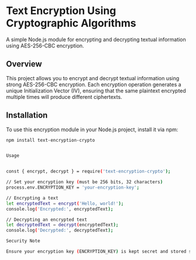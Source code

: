 # Text Encryption Using Cryptographic Algorithms

A simple Node.js module for encrypting and decrypting textual information using AES-256-CBC encryption.

## Overview

This project allows you to encrypt and decrypt textual information using strong AES-256-CBC encryption. Each encryption operation generates a unique Initialization Vector (IV), ensuring that the same plaintext encrypted multiple times will produce different ciphertexts.

## Installation

To use this encryption module in your Node.js project, install it via npm:

```sh
npm install text-encryption-crypto


Usage


const { encrypt, decrypt } = require('text-encryption-crypto');

// Set your encryption key (must be 256 bits, 32 characters)
process.env.ENCRYPTION_KEY = 'your-encryption-key';

// Encrypting a text
let encryptedText = encrypt('Hello, world!');
console.log('Encrypted:', encryptedText);

// Decrypting an encrypted text
let decryptedText = decrypt(encryptedText);
console.log('Decrypted:', decryptedText);

Security Note

Ensure your encryption key (ENCRYPTION_KEY) is kept secret and stored securely. It must be 32 characters long to be used with AES-256-CBC encryption.




